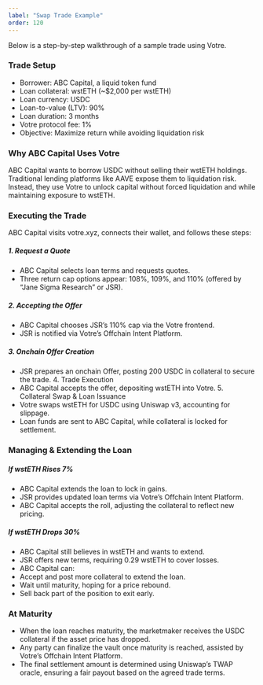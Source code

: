 ```yaml
---
label: "Swap Trade Example"
order: 120
---
```


Below is a step-by-step walkthrough of a sample trade using Votre.

### Trade Setup

- Borrower: ABC Capital, a liquid token fund
- Loan collateral: wstETH (~$2,000 per wstETH)
- Loan currency: USDC
- Loan-to-value (LTV): 90%
- Loan duration: 3 months
- Votre protocol fee: 1%
- Objective: Maximize return while avoiding liquidation risk

### Why ABC Capital Uses Votre

ABC Capital wants to borrow USDC without selling their wstETH holdings. Traditional lending platforms like AAVE expose them to liquidation risk. Instead, they use Votre to unlock capital without forced liquidation and while maintaining exposure to wstETH.

### Executing the Trade

ABC Capital visits votre.xyz, connects their wallet, and follows these steps:

##### 1. Request a Quote

- ABC Capital selects loan terms and requests quotes.
- Three return cap options appear: 108%, 109%, and 110% (offered by “Jane Sigma Research” or JSR).

##### 2. Accepting the Offer

- ABC Capital chooses JSR’s 110% cap via the Votre frontend.
- JSR is notified via Votre’s Offchain Intent Platform.

##### 3. Onchain Offer Creation

- JSR prepares an onchain Offer, posting 200 USDC in collateral to secure the trade. 4. Trade Execution
- ABC Capital accepts the offer, depositing wstETH into Votre. 5. Collateral Swap & Loan Issuance
- Votre swaps wstETH for USDC using Uniswap v3, accounting for slippage.
- Loan funds are sent to ABC Capital, while collateral is locked for settlement.

### Managing & Extending the Loan

##### If wstETH Rises 7%

- ABC Capital extends the loan to lock in gains.
- JSR provides updated loan terms via Votre’s Offchain Intent Platform.
- ABC Capital accepts the roll, adjusting the collateral to reflect new pricing.

##### If wstETH Drops 30%

- ABC Capital still believes in wstETH and wants to extend.
- JSR offers new terms, requiring 0.29 wstETH to cover losses.
- ABC Capital can:
- Accept and post more collateral to extend the loan.
- Wait until maturity, hoping for a price rebound.
- Sell back part of the position to exit early.

### At Maturity

- When the loan reaches maturity, the marketmaker receives the USDC collateral if the asset price has dropped.
- Any party can finalize the vault once maturity is reached, assisted by Votre’s Offchain Intent Platform.
- The final settlement amount is determined using Uniswap’s TWAP oracle, ensuring a fair payout based on the agreed trade terms.
